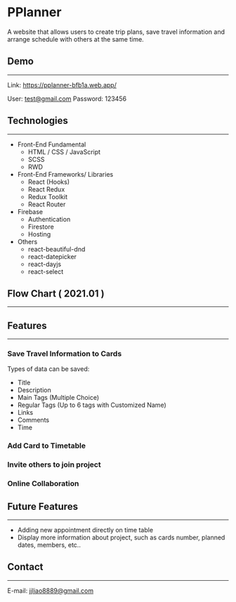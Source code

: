 # PPlanner

A website that allows users to create trip plans, save travel information and arrange schedule with others at the same time.

## Demo

---

Link: https://pplanner-bfb1a.web.app/

User: test@gmail.com Password: 123456

## Technologies

---

- Front-End Fundamental
  - HTML / CSS / JavaScript
  - SCSS
  - RWD
- Front-End Frameworks/ Libraries
  - React (Hooks)
  - React Redux
  - Redux Toolkit
  - React Router
- Firebase
  - Authentication
  - Firestore
  - Hosting
- Others
  - react-beautiful-dnd
  - react-datepicker
  - react-dayjs
  - react-select

## Flow Chart ( 2021.01 )

---

## Features

---

### Save Travel Information to Cards

Types of data can be saved:

- Title
- Description
- Main Tags (Multiple Choice)
- Regular Tags (Up to 6 tags with Customized Name)
- Links
- Comments
- Time

### Add Card to Timetable

### Invite others to join project

### Online Collaboration

## Future Features

---

- Adding new appointment directly on time table
- Display more information about project, such as cards number, planned dates, members, etc..

## Contact

---

E-mail: <jjliao8889@gmail.com>
